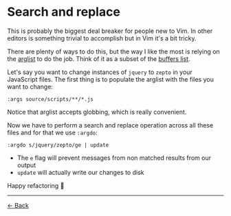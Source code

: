 [arglist]: http://vimdoc.sourceforge.net/htmldoc/editing.html#arglist
[back]: https://github.com/rafaelrinaldi/til/tree/master/vim
[buffers]: http://vimdoc.sourceforge.net/htmldoc/windows.html#:buffers

# Search and replace

This is probably the biggest deal breaker for people new to Vim. In other editors is something trivial to accomplish but in Vim it's a bit tricky.

There are plenty of ways to do this, but the way I like the most is relying on the [arglist][arglist] to do the job. Think of it as a subset of the [buffers list][buffers].

Let's say you want to change instances of `jquery` to `zepto` in your JavaScript files. The first thing is to populate the arglist with the files you want to change:

```
:args source/scripts/**/*.js
```

Notice that arglist accepts globbing, which is really convenient.

Now we have to perform a search and replace operation across all these files and for that we use `:argdo`:

```
:argdo s/jquery/zepto/ge | update
```

* The `e` flag will prevent messages from non matched results from our output
* `update` will actually write our changes to disk

Happy refactoring :wave:

---

[← Back][back]
